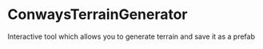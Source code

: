 # ConwaysTerrainGenerator
Interactive tool which allows you to generate terrain and save it as a prefab
